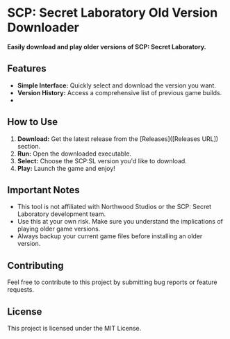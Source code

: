 # SCP: Secret Laboratory Old Version Downloader

**Easily download and play older versions of SCP: Secret Laboratory.**

## Features

* **Simple Interface:** Quickly select and download the version you want.
* **Version History:** Access a comprehensive list of previous game builds.
* 
## How to Use

1. **Download:** Get the latest release from the [Releases]([Releases URL]) section.
2. **Run:** Open the downloaded executable.
3. **Select:** Choose the SCP:SL version you'd like to download.
5. **Play:** Launch the game and enjoy!

## Important Notes

* This tool is not affiliated with Northwood Studios or the SCP: Secret Laboratory development team.
* Use this at your own risk.  Make sure you understand the implications of playing older game versions.
* Always backup your current game files before installing an older version.

## Contributing

Feel free to contribute to this project by submitting bug reports or feature requests.

## License

This project is licensed under the MIT License.
